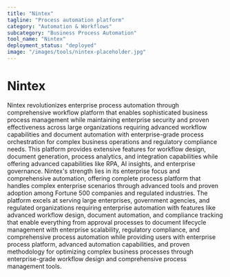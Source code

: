 ```yaml
---
title: "Nintex"
tagline: "Process automation platform"
category: "Automation & Workflows"
subcategory: "Business Process Automation"
tool_name: "Nintex"
deployment_status: "deployed"
image: "/images/tools/nintex-placeholder.jpg"
---
```


# Nintex

Nintex revolutionizes enterprise process automation through comprehensive workflow platform that enables sophisticated business process management while maintaining enterprise security and proven effectiveness across large organizations requiring advanced workflow capabilities and document automation with enterprise-grade process orchestration for complex business operations and regulatory compliance needs. This platform provides extensive features for workflow design, document generation, process analytics, and integration capabilities while offering advanced capabilities like RPA, AI insights, and enterprise governance. Nintex's strength lies in its enterprise focus and comprehensive automation, offering complete process platform that handles complex enterprise scenarios through advanced tools and proven adoption among Fortune 500 companies and regulated industries. The platform excels at serving large enterprises, government agencies, and regulated organizations requiring enterprise automation with features like advanced workflow design, document automation, and compliance tracking that enable everything from approval processes to document lifecycle management with enterprise scalability, regulatory compliance, and comprehensive process automation while providing users with enterprise process platform, advanced automation capabilities, and proven methodology for optimizing complex business processes through enterprise-grade workflow design and comprehensive process management tools.